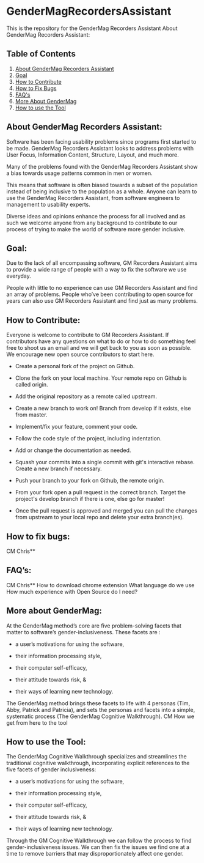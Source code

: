 # GenderMagRecordersAssistant
This is the repository for the GenderMag Recorders Assistant
About GenderMag Recorders Assistant:

## Table of Contents
1. [About GenderMag Recorders Assistant](#about-gendermag-recorders-assistant)
1. [Goal](#goal)
1. [How to Contribute](#how-to-contribute)
1. [How to Fix Bugs](#how-to-fix-bugs)
1. [FAQ's](#faqs)
1. [More About GenderMag](#more-about-gendermag)
1. [How to use the Tool](#how-to-use-the-tool)

## About GenderMag Recorders Assistant:
Software has been facing usability problems since programs first started to be made. GenderMag Recorders Assistant looks to address problems with User Focus, Information Content, Structure, Layout, and much more. 

Many of the problems found with the GenderMag Recorders Assistant show a bias towards usage patterns common in men or women.

This means that software is often biased towards a subset of the population instead of being inclusive to the population as a whole. Anyone can learn to use the GenderMag Recorders Assistant, from software engineers to management to usability experts. 

Diverse ideas and opinions enhance the process for all involved and as such we welcome anyone from any background to contribute to our process of trying to make the world of software more gender inclusive.
    
## Goal: 
Due to the lack of all encompassing software, GM Recorders Assistant aims to provide a wide range of people with a way to fix the software we use everyday. 

People with little to no experience can use GM Recorders Assistant and find an array of problems. People who’ve been contributing to open source for years can also use GM Recorders Assistant and find just as many problems. 

## How to Contribute:
Everyone is welcome to contribute to GM Recorders Assistant. If contributors have any questions on what to do or how to do something feel free to shoot us an email and we will get back to you as soon as possible. We encourage new open source contributors to start here.

- Create a personal fork of the project on Github.

- Clone the fork on your local machine. Your remote repo on Github is called origin.

- Add the original repository as a remote called upstream.

- Create a new branch to work on! Branch from develop if it exists, else from master.

- Implement/fix your feature, comment your code.

- Follow the code style of the project, including indentation.

- Add or change the documentation as needed.

- Squash your commits into a single commit with git's interactive rebase. Create a new branch if necessary.

- Push your branch to your fork on Github, the remote origin.

- From your fork open a pull request in the correct branch. Target the project's develop branch if there is one, else go for master!

- Once the pull request is approved and merged you can pull the changes from upstream to your local repo and delete your extra branch(es).


## How to fix bugs:
CM Chris**

## FAQ’s:
CM Chris**
How to download chrome extension
What language do we use
How much experience with Open Source do I need?

## More about GenderMag:
At the GenderMag method’s core are five problem-solving facets that matter to software’s gender-inclusiveness. These facets are :	

- a user’s motivations for using the software,

- their information processing style,

- their computer self-efficacy,

- their attitude towards risk, &

- their ways of learning new technology.

The GenderMag method brings these facets to life with 4 personas (Tim, Abby, Patrick and Patricia), and sets the personas and facets into a simple, systematic process (The GenderMag Cognitive Walkthrough). 
CM How we get from here to the tool

## How to use the Tool:
The GenderMag Cognitive Walkthrough specializes and streamlines the traditional cognitive walkthrough, incorporating explicit references to the five facets of gender inclusiveness:

- a user’s motivations for using the software,

- their information processing style,

- their computer self-efficacy,

- their attitude towards risk, &

- their ways of learning new technology. 

Through the GM Cognitive Walkthrough we can follow the process to find gender-inclusiveness issues. We can then fix the issues we find one at a time to remove barriers that may disproportionately affect one gender.


